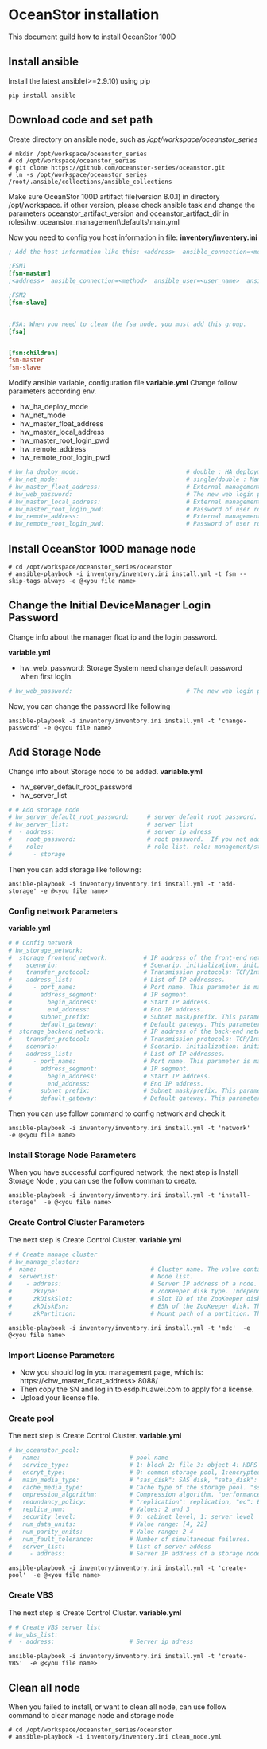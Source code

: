 # OceanStor installation

This document guild how to install OceanStor 100D

## Install ansible

Install the latest ansible(>=2.9.10) using pip

```shell
pip install ansible
```

## Download code and set path

Create directory on ansible node, such as <i>/opt/workspace/oceanstor_series</i>

``` shell
# mkdir /opt/workspace/oceanstor_series
# cd /opt/workspace/oceanstor_series
# git clone https://github.com/oceanstor-series/oceanstor.git
# ln -s /opt/workspace/oceanstor_series /root/.ansible/collections/ansible_collections
```

Make sure OceanStor 100D artifact file(version 8.0.1) in directory /opt/workspace. if other version, please check ansible task and change the parameters oceanstor_artifact_version and oceanstor_artifact_dir in roles\hw_oceanstor_management\defaults\main.yml


Now you need to config you host information in file:
<b>inventory/inventory.ini</b>
``` ini
; Add the host information like this: <address>  ansible_connection=<method>  ansible_user=<user_name>  ansible_ssh_private_key_file=<key_file>

;FSM1
[fsm-master]
;<address>  ansible_connection=<method>  ansible_user=<user_name>  ansible_ssh_private_key_file=<key_file>

;FSM2
[fsm-slave]


;FSA: When you need to clean the fsa node, you must add this group.
[fsa]


[fsm:children]
fsm-master
fsm-slave
```

Modify ansible variable, configuration file <b>variable.yml</b>
Change follow parameters according env.
- hw_ha_deploy_mode
- hw_net_mode
- hw_master_float_address
- hw_master_local_address
- hw_master_root_login_pwd
- hw_remote_address
- hw_remote_root_login_pwd

``` yaml
# hw_ha_deploy_mode:                              # double : HA deployment mode. HA can be deployed on a single node or two nodes. FusionStorage only supports the two-node deployment mode.
# hw_net_mode:                                    # single/double : Management plane d
# hw_master_float_address:                        # External management floating IP address. The value is the same as the internal floating IP address in the single-management plane deployment mode.
# hw_web_password:                                # The new web login password. This parameter is mandatory for password change. For details about password rules, refer to the security policy.
# hw_master_local_address:                        # External management IP address of FSM 1. The value is the same as the internal management IP address in the single-management plane deployment mode.ss
# hw_master_root_login_pwd:                       # Password of user root used for logging in to FSM 1 using SSH.
# hw_remote_address:                              # External management IP address of FSM 2. The value is the same as the internal management IP address in the single-management plane deployment mode.
# hw_remote_root_login_pwd:                       # Password of user root used for logging in to FSM 2 using SSH.
```

## Install OceanStor 100D manage node

``` shell
# cd /opt/workspace/oceanstor_series/oceanstor
# ansible-playbook -i inventory/inventory.ini install.yml -t fsm --skip-tags always -e @<you file name>
```
## Change the Initial DeviceManager Login Password 
Change info about the manager float ip and the login password. 

 <b>variable.yml</b>

- hw_web_password: Storage System need change default password when first login.


``` yaml
# hw_web_password:                                # The new web login password
```
Now, you can change the password like following

``` shell
ansible-playbook -i inventory/inventory.ini install.yml -t 'change-password' -e @<you file name>
```

## Add Storage Node

Change info about Storage node to be added. <b>variable.yml</b>

- hw_server_default_root_password
- hw_server_list

``` yaml
# # Add storage node
# hw_server_default_root_password:     # server default root password. If you donot add root_password, then we will use this.
# hw_server_list:                      # server list
#  - address:                          # server ip adress
#    root_password:                    # root password.  If you not add root_password, we will use: hw_server_default_root_password
#    role:                             # role list. role: management/storage.  If you not add role, we will set default role: storage
#      - storage 
```
Then you can add storage like following:

``` shell
ansible-playbook -i inventory/inventory.ini install.yml -t 'add-storage' -e @<you file name>
```
### Config network Parameters

<b>variable.yml</b>

``` yaml
# # Config network
# hw_storage_network:
#  storage_frontend_network:          # IP address of the front-end network
#    scenario:                        # Scenario. initialization: initialization of the cluster; extend: node expansion
#    transfer_protocol:               # Transmission protocols: TCP/InfiniBand/RDMA over Converged Ethernet
#    address_list:                    # List of IP addresses.
#      - port_name:                   # Port name. This parameter is mandatory when the IP address of a specified port is configured.
#        address_segment:             # IP segment.
#          begin_address:             # Start IP address.
#          end_address:               # End IP address.
#        subnet_prefix:               # Subnet mask/prefix. This parameter is required when the IP address of a specified port is configured.
#        default_gateway:             # Default gateway. This parameter is required when the IP address of a specified port is configured.
#  storage_backend_network:           # IP address of the back-end network
#    transfer_protocol:               # Transmission protocols: TCP/InfiniBand/RDMA over Converged Ethernet
#    scenario:                        # Scenario. initialization: initialization of the cluster; extend: node expansion
#    address_list:                    # List of IP addresses.
#      - port_name:                   # Port name. This parameter is mandatory when the IP address of a specified port is configured.
#        address_segment:             # IP segment.
#          begin_address:             # Start IP address.
#          end_address:               # End IP address.
#        subnet_prefix:               # Subnet mask/prefix. This parameter is required when the IP address of a specified port is configured.
#        default_gateway:             # Default gateway. This parameter is required when the IP address of a specified port is configured.
```
Then you can use follow command to config network and check it.

``` shell
ansible-playbook -i inventory/inventory.ini install.yml -t 'network'  -e @<you file name>
```
### Install Storage Node Parameters

When you have successful configured network, the next step is Install Storage Node
, you can use the follow comman to create.

``` shell
ansible-playbook -i inventory/inventory.ini install.yml -t 'install-storage'  -e @<you file name>
```
### Create Control Cluster Parameters

The next step is Create Control Cluster.
<b>variable.yml</b>
``` yaml
# # Create manage cluster
# hw_manage_cluster:
#  name:                                # Cluster name. The value contains up to 64 characters consisting of letters, digits, or underscores (_).
#  serverList:                          # Node list.
#    - address:                         # Server IP address of a node.
#      zkType:                          # ZooKeeper disk type. Independent disks (SSDs and HDDs) and system disks are supported."sas_disk": SAS HDD;"sata_disk": SATA HDD;"ssd_disk": SAS SSD;"ssd_card": SSD card and NVMe SSD;"sys_disk": system disk
#      zkDiskSlot:                      # Slot ID of the ZooKeeper disk. This parameter is mandatory when "sas", "sata", "ssd_disk", or "ssd_card" is specified for "zkType".
#      zkDiskEsn:                       # ESN of the ZooKeeper disk. This parameter is mandatory when "zkType" is set to "ssd_card".
#      zkPartition:                     # Mount path of a partition. This parameter is mandatory when "partition" is specified for "zkType".
```

``` shell
ansible-playbook -i inventory/inventory.ini install.yml -t 'mdc'  -e @<you file name>
```
### Import License Parameters
- Now you should log in you management page, which is: https://<hw_master_float_address>:8088/
- Then copy the SN and log in to esdp.huawei.com to apply for a license.
- Upload your license file.

### Create pool
The next step is Create Control Cluster.
<b>variable.yml</b>
``` yaml
# hw_oceanstor_pool:
#   name:                         # pool name
#   service_type:                 # 1: block 2: file 3: object 4: HDFS
#   encryt_type:                  # 0: common storage pool, 1:encrypted storage pool
#   main_media_type:              # "sas_disk": SAS disk, "sata_disk": SATA disk, "ssd_card": SSD card and NVMe SSD, "ssd_disk": SSD
#   cache_media_type:             # Cache type of the storage pool. "ssd_card": SSD card&NVMe SSD, "ssd_disk": SSD, "none": no cache
#   ompression_algorithm:         # Compression algorithm. "performance": performance algorithm; "capacity": capacity algorithm
#   redundancy_policy:            # "replication": replication, "ec": EC
#   replica_num:                  # Values: 2 and 3
#   security_level:               # 0: cabinet level; 1: server level
#   num_data_units:               # Value range: [4, 22]
#   num_parity_units:             # Value range: 2-4
#   num_fault_tolerance:          # Number of simultaneous failures.
#   server_list:                  # list of server addess
#     - address:                  # Server IP address of a storage node
```

``` shell
ansible-playbook -i inventory/inventory.ini install.yml -t 'create-pool'  -e @<you file name>
```
### Create VBS
The next step is Create Control Cluster.
<b>variable.yml</b>
``` yaml
# # Create VBS server list
# hw_vbs_list:
#  - address:                     # Server ip adress
```

``` shell
ansible-playbook -i inventory/inventory.ini install.yml -t 'create-VBS'  -e @<you file name>
```

## Clean all node

When you failed to install, or want to clean all node, can use follow command to clear manage node and storage node

``` shell
# cd /opt/workspace/oceanstor_series/oceanstor
# ansible-playbook -i inventory/inventory.ini clean_node.yml
```
